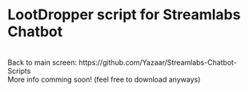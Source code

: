 # LootDropper script for Streamlabs Chatbot
<br>
Back to main screen: https://github.com/Yazaar/Streamlabs-Chatbot-Scripts <br>
More info comming soon! (feel free to download anyways)
